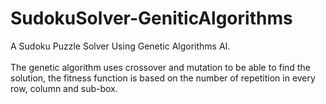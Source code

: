 # SudokuSolver-GeniticAlgorithms
 A Sudoku Puzzle Solver Using Genetic Algorithms AI.\
 \
 The genetic algorithm uses crossover and mutation to be able to find the solution, the fitness function is based on the number of repetition in every row, column and sub-box.
